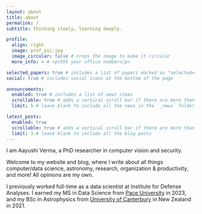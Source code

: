 ```yaml
---
layout: about
title: about
permalink: /
subtitle: thinking slowly, learning deeply.

profile:
  align: right
  image: prof_pic.jpg
  image_circular: false # crops the image to make it circular
  more_info: > # <p>555 your office number</p>

selected_papers: true # includes a list of papers marked as "selected={true}"
social: true # includes social icons at the bottom of the page

announcements:
  enabled: true # includes a list of news items
  scrollable: true # adds a vertical scroll bar if there are more than 3 news items
  limit: 5 # leave blank to include all the news in the `_news` folder

latest_posts:
  enabled: true
  scrollable: true # adds a vertical scroll bar if there are more than 3 new posts items
  limit: 3 # leave blank to include all the blog posts
---
```


I am Aayushi Verma, a PhD researcher in computer vision and security.

Welcome to my website and blog, where I write about all things computer/data science, astronomy, research, organization & productivity, and more! All opinions are my own. 

I previously worked full-time as a data scientist at Institute for Defense Analyses. I earned my MS in Data Science from [Pace University](https://www.pace.edu/) in 2023, and my BSc in Astrophysics from [University of Canterbury](https://www.canterbury.ac.nz/) in New Zealand in 2021.